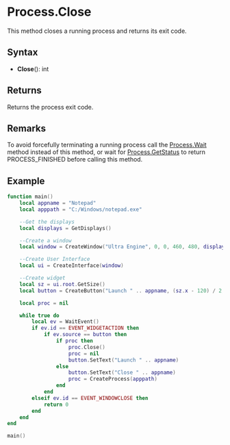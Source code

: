 # Process.Close #

This method closes a running process and returns its exit code.

## Syntax ##

- **Close**(): int

## Returns

Returns the process exit code.

## Remarks ##

To avoid forcefully terminating a running process call the [Process.Wait](Process_Wait.md) method instead of this method, or wait for [Process.GetStatus](Process_GetStatus.md) to return PROCESS_FINISHED before calling this method.

## Example ##

```lua
function main()
    local appname = "Notepad"
    local apppath = "C:/Windows/notepad.exe"

    --Get the displays
    local displays = GetDisplays()

    --Create a window
    local window = CreateWindow("Ultra Engine", 0, 0, 460, 480, displays[0])

    --Create User Interface
    local ui = CreateInterface(window)

    --Create widget
    local sz = ui.root.GetSize()
    local button = CreateButton("Launch " .. appname, (sz.x - 120) / 2, (sz.y - 30) / 2, 120, 30, ui.root)

    local proc = nil

    while true do
        local ev = WaitEvent()
        if ev.id == EVENT_WIDGETACTION then
            if ev.source == button then
                if proc then
                    proc.Close()
                    proc = nil
                    button.SetText("Launch " .. appname)
                else
                    button.SetText("Close " .. appname)
                    proc = CreateProcess(apppath)
                end
            end
        elseif ev.id == EVENT_WINDOWCLOSE then
            return 0
        end
    end
end

main()
```